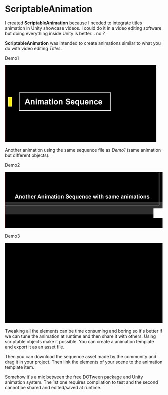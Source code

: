 # ScriptableAnimation

I created **ScriptableAnimation** because I needed to integrate titles animation in Unity showcase videos. I could do it in a video editing software but doing everything inside Unity is better... no ? 

**ScriptableAnimation** was intended to create animations similar to what you do with video editing _Titles_.

Demo1

![demo1](https://github.com/marcbalas/ScriptableAnimation/blob/master/demo1.gif)

Another animation using the same sequence file as _Demo1_ (same animation but different objects).

Demo2

![demo3](https://github.com/marcbalas/ScriptableAnimation/blob/master/demo3.gif)

Demo3

![demo2](https://github.com/marcbalas/ScriptableAnimation/blob/master/demo2.gif)

Tweaking all the elements can be time consuming and boring so it's better if we can tune the animation at runtime and then share it with others.
Using scriptable objects make it possible.
You can create a animation template and export it as an asset file.

Then you can download the sequence asset made by the community  and drag it in your project.
Then link the elements of your scene to the animation template item.

Somehow it's a mix between the free [DOTween package](http://dotween.demigiant.com/) and Unity animation system. 
The 1st one requires compilation to test and the second cannot be shared and edited/saved at runtime. 






